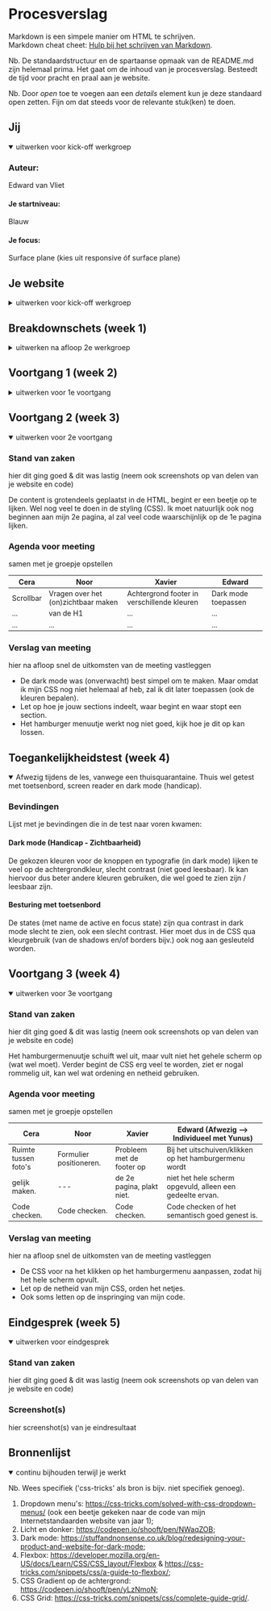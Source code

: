 # Procesverslag
Markdown is een simpele manier om HTML te schrijven.  
Markdown cheat cheet: [Hulp bij het schrijven van Markdown](https://github.com/adam-p/markdown-here/wiki/Markdown-Cheatsheet).

Nb. De standaardstructuur en de spartaanse opmaak van de README.md zijn helemaal prima. Het gaat om de inhoud van je procesverslag. Besteedt de tijd voor pracht en praal aan je website.

Nb. Door *open* toe te voegen aan een *details* element kun je deze standaard open zetten. Fijn om dat steeds voor de relevante stuk(ken) te doen.





## Jij

<details open>
<summary>uitwerken voor kick-off werkgroep</summary>

### Auteur:
Edward van Vliet

#### Je startniveau:
Blauw

#### Je focus:
Surface plane (kies uit responsive óf surface plane)
 
</details>





## Je website

<details>
<summary>uitwerken voor kick-off werkgroep</summary>

### Je opdracht:
https://www.virgin.com/  

&  

https://www.virgin.com/about-virgin/our-story

#### Screenshot(s) van de eerste pagina (small screen): 
Homepage Virgin  
<img src="images/homepage_virgin.jpg" width="375px" alt="Homepage Virgin">

#### Screenshot(s) van de tweede pagina (small screen):
About Virgin - Our Story  
<img src="images/ourstory_aboutvirgin.jpg" width="375px" alt="Over ons pagina Virgin">
 
</details>



## Breakdownschets (week 1)

<details>
<summary>uitwerken na afloop 2e werkgroep</summary>
 
### Pagina 1: Homepagina
 
### de hele pagina: 
<img src="images/bdschets1_homepagina_virgin.png" width="375px" alt="breakdown van de hele homepagina">

### dynamisch deel (bijv menu): 
<img src="images/hoofdmenu_virgin.png" width="375px" alt="breakdown van een dynamisch deel">

### wellicht nog een dynamisch deel (bijv filter): 
# -

### Pagina 2: About Us - Our Story
 
### de hele pagina: 
<img src="images/bdschets2_ourstory_virgin.png" width="375px" alt="breakdown van de hele pagina">

### dynamisch deel (bijv menu): 
<img src="images/hoofdmenu2_virgin.png" width="375px" alt="breakdown van een dynamisch deel">

### wellicht nog een dynamisch deel (bijv filter): 
# -
 
</details>





## Voortgang 1 (week 2)

<details>
<summary>uitwerken voor 1e voortgang</summary>

### Stand van zaken
hier dit ging goed & dit was lastig (neem ook screenshots op van delen van je website en code)
 
Het plaatsen en positioneren van de content voor de 1e pagina ging over het algemeen wel goed. Ik wilde alleen nog weten hoe je een (foto)carousel kan maken.


### Agenda voor meeting
samen met je groepje opstellen

| Cera           | Noor               | Xavier                | Edward                       |
| ---            | ---                | ---                   | ---                          |
| Hamburgermenu  | (Foto)carousel     | Icoontjes toevoegen   | Ook een (lange) fotocarousel |
| ...            | ...                | ...                   | ...                          |
| ...            | ...                | ...                   | ...                          |


### Verslag van meeting
hier na afloop snel de uitkomsten van de meeting vastleggen

- Niet te veel divs en/of classes gebruiken, weghalen
- Een H1 ontbrak nog in de HTML, ik heb van één van de H2's maar een H1 gemaakt.
- Er stond ook een beetje code uit mijn body, wat er juist wel in hoort (verkeerd genest), meteen aangepast.

</details>





## Voortgang 2 (week 3)

<details open>
<summary>uitwerken voor 2e voortgang</summary>

### Stand van zaken
hier dit ging goed & dit was lastig (neem ook screenshots op van delen van je website en code)
 
De content is grotendeels geplaatst in de HTML, begint er een beetje op te lijken. Wel nog veel te doen in de styling (CSS). Ik moet natuurlijk ook nog beginnen aan mijn 2e pagina, al zal veel code waarschijnlijk op de 1e pagina lijken.

### Agenda voor meeting
samen met je groepje opstellen

| Cera           | Noor                                | Xavier                                        | Edward                  |
| ---            | ---                                 | ---                                           | ---                     |
| Scrollbar      | Vragen over het (on)zichtbaar maken | Achtergrond footer in verschillende kleuren   | Dark mode toepassen     |
| ...            | van de H1                           | ...                                           | ...                     |
| ...            | ...                                 | ...                                           | ...                     |


### Verslag van meeting
hier na afloop snel de uitkomsten van de meeting vastleggen

- De dark mode was (onverwacht) best simpel om te maken. Maar omdat ik mijn CSS nog niet helemaal af heb, zal ik dit later toepassen (ook de kleuren bepalen).
- Let op hoe je jouw sections indeelt, waar begint en waar stopt een section.
- Het hamburger menuutje werkt nog niet goed, kijk hoe je dit op kan lossen.

</details>





## Toegankelijkheidstest (week 4)

<details open>
<summary>Afwezig tijdens de les, vanwege een thuisquarantaine. Thuis wel getest met toetsenbord, screen reader en dark mode (handicap).</summary>

### Bevindingen
Lijst met je bevindingen die in de test naar voren kwamen:

#### Dark mode (Handicap - Zichtbaarheid)

De gekozen kleuren voor de knoppen en typografie (in dark mode) lijken te veel op de achtergrondkleur, slecht contrast (niet goed leesbaar).
Ik kan hiervoor dus beter andere kleuren gebruiken, die wel goed te zien zijn / leesbaar zijn.


#### Besturing met toetsenbord

De states (met name de active en focus state) zijn qua contrast in dark mode slecht te zien, ook een slecht contrast.
Hier moet dus in de CSS qua kleurgebruik (van de shadows en/of borders bijv.) ook nog aan gesleuteld worden.

</details>





## Voortgang 3 (week 4)

<details open>
<summary>uitwerken voor 3e voortgang</summary>

### Stand van zaken
hier dit ging goed & dit was lastig (neem ook screenshots op van delen van je website en code)
 
Het hamburgermenuutje schuift wel uit, maar vult niet het gehele scherm op (wat wel moet).
Verder begint de CSS erg veel te worden, ziet er nogal rommelig uit, kan wel wat ordening en netheid gebruiken.

### Agenda voor meeting
samen met je groepje opstellen

| Cera                          | Noor                                  | Xavier                           | Edward (Afwezig --> Individueel met Yunus)                     |
| ---                           | ---                                   | ---                              | ---                                                            |
| Ruimte tussen foto's          | Formulier positioneren.               | Probleem met de footer op        | Bij het uitschuiven/klikken op het hamburgermenu wordt         |
| gelijk maken.                 | ---                                   | de 2e pagina, plakt niet.        | niet het hele scherm opgevuld, alleen een gedeelte ervan.      |
| Code checken.                 | Code checken.                         | Code checken.                    | Code checken of het semantisch goed genest is.                 |


### Verslag van meeting
hier na afloop snel de uitkomsten van de meeting vastleggen

- De CSS voor na het klikken op het hamburgermenu aanpassen, zodat hij het hele scherm opvult.
- Let op de netheid van mijn CSS, orden het netjes.
- Ook soms letten op de inspringing van mijn code.

</details>





## Eindgesprek (week 5)

<details open>
<summary>uitwerken voor eindgesprek</summary>

### Stand van zaken
hier dit ging goed & dit was lastig (neem ook screenshots op van delen van je website en code)

### Screenshot(s)

hier screenshot(s) van je eindresultaat

</details>





## Bronnenlijst

<details open>
<summary>continu bijhouden terwijl je werkt</summary>

Nb. Wees specifiek ('css-tricks' als bron is bijv. niet specifiek genoeg).

1. Dropdown menu's: https://css-tricks.com/solved-with-css-dropdown-menus/ (ook een beetje gekeken naar de code van mijn Internetstandaarden website van jaar 1);
2. Licht en donker: https://codepen.io/shooft/pen/NWaqZOB;
3. Dark mode: https://stuffandnonsense.co.uk/blog/redesigning-your-product-and-website-for-dark-mode;
4. Flexbox: https://developer.mozilla.org/en-US/docs/Learn/CSS/CSS_layout/Flexbox & https://css-tricks.com/snippets/css/a-guide-to-flexbox/;
5. CSS Gradient op de achtergrond: https://codepen.io/shooft/pen/yLzNmoN;
6. CSS Grid: https://css-tricks.com/snippets/css/complete-guide-grid/.

</details>

